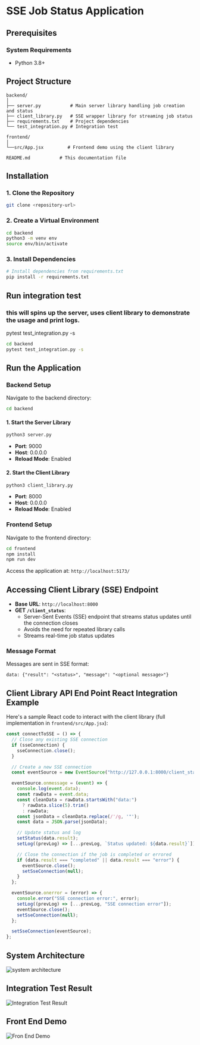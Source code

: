 # SSE Job Status Application

## Prerequisites

### System Requirements

- Python 3.8+

## Project Structure

```
backend/
│
├── server.py           # Main server library handling job creation and status
├── client_library.py   # SSE wrapper library for streaming job status
├── requirements.txt    # Project dependencies
└── test_integration.py # Integration test

frontend/
│
└──src/App.jsx         # Frontend demo using the client library

README.md           # This documentation file
```

## Installation

### 1. Clone the Repository

```bash
git clone <repository-url>
```

### 2. Create a Virtual Environment

```bash
cd backend
python3 -m venv env
source env/bin/activate
```

### 3. Install Dependencies

```bash
# Install dependencies from requirements.txt
pip install -r requirements.txt
```

## Run integration test

### this will spins up the server, uses client library to demonstrate the usage and print logs.

pytest test_integration.py -s

```bash
cd backend
pytest test_integration.py -s
```

## Run the Application

### Backend Setup

Navigate to the backend directory:

```bash
cd backend
```

#### 1. Start the Server Library

```bash
python3 server.py
```

- **Port**: 9000
- **Host**: 0.0.0.0
- **Reload Mode**: Enabled

#### 2. Start the Client Library

```bash
python3 client_library.py
```

- **Port**: 8000
- **Host**: 0.0.0.0
- **Reload Mode**: Enabled

### Frontend Setup

Navigate to the frontend directory:

```bash
cd frontend
npm install
npm run dev
```

Access the application at: `http://localhost:5173/`

## Accessing Client Library (SSE) Endpoint

- **Base URL**: `http://localhost:8000`
- **GET `/client_status`**:
  - Server-Sent Events (SSE) endpoint that streams status updates until the connection closes
  - Avoids the need for repeated library calls
  - Streams real-time job status updates

### Message Format

Messages are sent in SSE format:

```
data: {"result": "<status>", "message": "<optional message>"}
```

## Client Library API End Point React Integration Example

Here's a sample React code to interact with the client library (full implementation in `frontend/src/App.jsx`):

```javascript
const connectToSSE = () => {
  // Close any existing SSE connection
  if (sseConnection) {
    sseConnection.close();
  }

  // Create a new SSE connection
  const eventSource = new EventSource("http://127.0.0.1:8000/client_status");

  eventSource.onmessage = (event) => {
    console.log(event.data);
    const rawData = event.data;
    const cleanData = rawData.startsWith("data:")
      ? rawData.slice(5).trim()
      : rawData;
    const jsonData = cleanData.replace(/'/g, '"');
    const data = JSON.parse(jsonData);

    // Update status and log
    setStatus(data.result);
    setLog((prevLog) => [...prevLog, `Status updated: ${data.result}`]);

    // Close the connection if the job is completed or errored
    if (data.result === "completed" || data.result === "error") {
      eventSource.close();
      setSseConnection(null);
    }
  };

  eventSource.onerror = (error) => {
    console.error("SSE connection error:", error);
    setLog((prevLog) => [...prevLog, "SSE connection error"]);
    eventSource.close();
    setSseConnection(null);
  };

  setSseConnection(eventSource);
};
```

## System Architecture

![system architecture](system_architecture.png)

## Integration Test Result

![Integration Test Result](Integration_Test_Result.png)

## Front End Demo

![Fron End Demo](Front_end.png)
